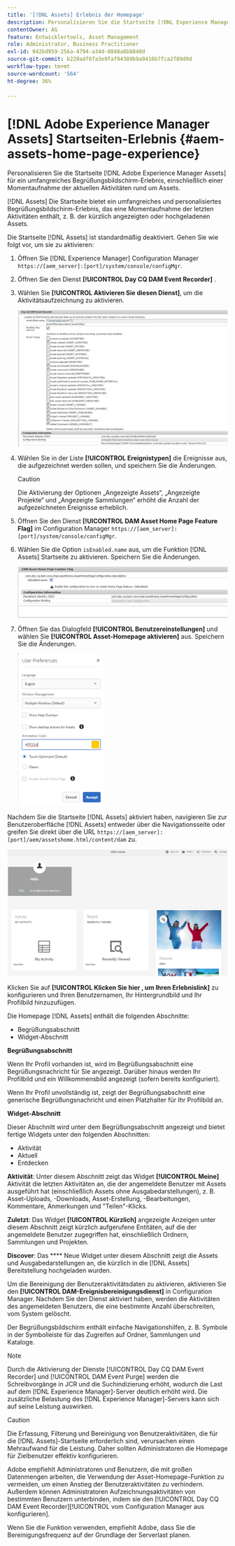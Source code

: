 ```yaml
---
title: '[!DNL Assets] Erlebnis der Homepage'
description: Personalisieren Sie die Startseite [!DNL Experience Manager Assets] für ein umfangreiches Begrüßungsbildschirm-Erlebnis, einschließlich einer Momentaufnahme der aktuellen Aktivitäten rund um Assets.
contentOwner: AG
feature: Entwicklertools, Asset Management
role: Administrator, Business Practitioner
exl-id: 042bd959-256a-4794-a34d-0848a6b8840d
source-git-commit: b220adf6fa3e9faf94389b9a9416b7fca2f89d9d
workflow-type: tm+mt
source-wordcount: '564'
ht-degree: 36%

---
```


# [!DNL Adobe Experience Manager Assets] Startseiten-Erlebnis  {#aem-assets-home-page-experience}

Personalisieren Sie die Startseite [!DNL Adobe Experience Manager Assets] für ein umfangreiches Begrüßungsbildschirm-Erlebnis, einschließlich einer Momentaufnahme der aktuellen Aktivitäten rund um Assets.

[!DNL Assets] Die Startseite bietet ein umfangreiches und personalisiertes Begrüßungsbildschirm-Erlebnis, das eine Momentaufnahme der letzten Aktivitäten enthält, z. B. der kürzlich angezeigten oder hochgeladenen Assets.

Die Startseite [!DNL Assets] ist standardmäßig deaktiviert. Gehen Sie wie folgt vor, um sie zu aktivieren:

1. Öffnen Sie [!DNL Experience Manager] Configuration Manager `https://[aem_server]:[port]/system/console/configMgr`.
1. Öffnen Sie den Dienst **[!UICONTROL Day CQ DAM Event Recorder]** .
1. Wählen Sie **[!UICONTROL Aktivieren Sie diesen Dienst]**, um die Aktivitätsaufzeichnung zu aktivieren.

   ![chlimage_1-250](assets/chlimage_1-250.png)

1. Wählen Sie in der Liste **[!UICONTROL Ereignistypen]** die Ereignisse aus, die aufgezeichnet werden sollen, und speichern Sie die Änderungen.

   >[!CAUTION]
   >
   >Die Aktivierung der Optionen „Angezeigte Assets“, „Angezeigte Projekte“ und „Angezeigte Sammlungen“ erhöht die Anzahl der aufgezeichneten Ereignisse erheblich.

1. Öffnen Sie den Dienst **[!UICONTROL DAM Asset Home Page Feature Flag]** im Configuration Manager `https://[aem_server]:[port]/system/console/configMgr`.
1. Wählen Sie die Option `isEnabled.name` aus, um die Funktion [!DNL Assets] Startseite zu aktivieren. Speichern Sie die Änderungen.

   ![chlimage_1-251](assets/chlimage_1-251.png)

1. Öffnen Sie das Dialogfeld **[!UICONTROL Benutzereinstellungen]** und wählen Sie **[!UICONTROL Asset-Homepage aktivieren]** aus. Speichern Sie die Änderungen.

   ![Asset-Homepage im Dialogfeld &quot;Benutzereinstellungen&quot;aktivieren](assets/Annotation-color.png)

Nachdem Sie die Startseite [!DNL Assets] aktiviert haben, navigieren Sie zur Benutzeroberfläche [!DNL Assets] entweder über die Navigationsseite oder greifen Sie direkt über die URL `https://[aem_server]:[port]/aem/assetshome.html/content/dam` zu.

![Erlebnislink auf der Assets-Benutzeroberfläche konfigurieren](assets/config-experience-link.png)

Klicken Sie auf **[!UICONTROL Klicken Sie hier , um Ihren Erlebnislink]** zu konfigurieren und Ihren Benutzernamen, Ihr Hintergrundbild und Ihr Profilbild hinzuzufügen.

Die Homepage [!DNL Assets] enthält die folgenden Abschnitte:

* Begrüßungsabschnitt
* Widget-Abschnitt

**Begrüßungsabschnitt** 

Wenn Ihr Profil vorhanden ist, wird im Begrüßungsabschnitt eine Begrüßungsnachricht für Sie angezeigt. Darüber hinaus werden Ihr Profilbild und ein Willkommensbild angezeigt (sofern bereits konfiguriert).

Wenn Ihr Profil unvollständig ist, zeigt der Begrüßungsabschnitt eine generische Begrüßungsnachricht und einen Platzhalter für Ihr Profilbild an.

**Widget-Abschnitt** 

Dieser Abschnitt wird unter dem Begrüßungsabschnitt angezeigt und bietet fertige Widgets unter den folgenden Abschnitten:

* Aktivität
* Aktuell
* Entdecken

**Aktivität**: Unter diesem Abschnitt zeigt das Widget  **[!UICONTROL Meine]** Aktivität die letzten Aktivitäten an, die der angemeldete Benutzer mit Assets ausgeführt hat (einschließlich Assets ohne Ausgabedarstellungen), z. B. Asset-Uploads, -Downloads, Asset-Erstellung, -Bearbeitungen, Kommentare, Anmerkungen und &quot;Teilen&quot;-Klicks.

**Zuletzt**: Das Widget  **[!UICONTROL Kürzlich]** angezeigte Anzeigen unter diesem Abschnitt zeigt kürzlich aufgerufene Entitäten, auf die der angemeldete Benutzer zugegriffen hat, einschließlich Ordnern, Sammlungen und Projekten.

**Discover**: Das  **** Neue Widget unter diesem Abschnitt zeigt die Assets und Ausgabedarstellungen an, die kürzlich in die  [!DNL Assets] Bereitstellung hochgeladen wurden.

Um die Bereinigung der Benutzeraktivitätsdaten zu aktivieren, aktivieren Sie den **[!UICONTROL DAM-Ereignisbereinigungsdienst]** in Configuration Manager. Nachdem Sie den Dienst aktiviert haben, werden die Aktivitäten des angemeldeten Benutzers, die eine bestimmte Anzahl überschreiten, vom System gelöscht.

Der Begrüßungsbildschirm enthält einfache Navigationshilfen, z. B. Symbole in der Symbolleiste für das Zugreifen auf Ordner, Sammlungen und Kataloge.

>[!NOTE]
>
>Durch die Aktivierung der Dienste [!UICONTROL Day CQ DAM Event Recorder] und [!UICONTROL DAM Event Purge] werden die Schreibvorgänge in JCR und die Suchindizierung erhöht, wodurch die Last auf dem [!DNL Experience Manager]-Server deutlich erhöht wird. Die zusätzliche Belastung des [!DNL Experience Manager]-Servers kann sich auf seine Leistung auswirken.

>[!CAUTION]
>
>Die Erfassung, Filterung und Bereinigung von Benutzeraktivitäten, die für die [!DNL Assets]-Startseite erforderlich sind, verursachen einen Mehraufwand für die Leistung. Daher sollten Administratoren die Homepage für Zielbenutzer effektiv konfigurieren.
>
>Adobe empfiehlt Administratoren und Benutzern, die mit großen Datenmengen arbeiten, die Verwendung der Asset-Homepage-Funktion zu vermeiden, um einen Anstieg der Benutzeraktivitäten zu verhindern. Außerdem können Administratoren Aufzeichnungsaktivitäten von bestimmten Benutzern unterbinden, indem sie den [!UICONTROL Day CQ DAM Event Recorder][!UICONTROL  vom Configuration Manager aus konfigurieren].
>
>Wenn Sie die Funktion verwenden, empfiehlt Adobe, dass Sie die Bereinigungsfrequenz auf der Grundlage der Serverlast planen.
